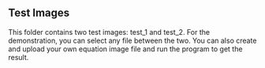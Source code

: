 ## Test Images

This folder contains two test images: test_1 and test_2. For the demonstration, you can select any file between the two. You can also create and upload your own equation image file and run the program to get the result. 